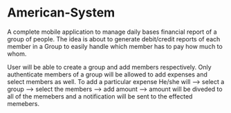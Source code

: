 # American-System
A complete mobile application to manage daily bases financial report of a group of people. The idea is about to generate debit/credit reports of each member in a Group to easily handle which member has to pay how much to whom. 

User will be able to create a group and add members respectively. Only authenticate members of a group will be allowed to add expenses and select members as well. To add a particular expense He/she will --> select a group --> select the members -->  add amount --> amount will be diveded to all of the memebers and a notification will be sent to the effected memebers.   
